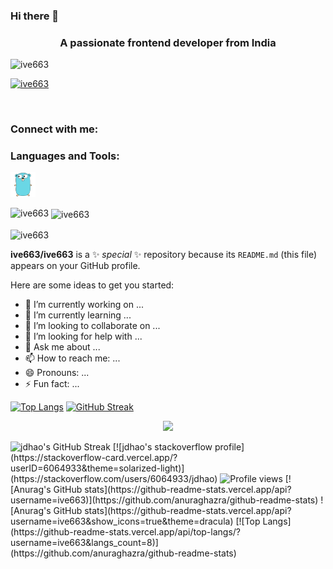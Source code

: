 ### Hi there 👋
<h3 align="center">A passionate frontend developer from India</h3>

<p align="left"> <img src="https://komarev.com/ghpvc/?username=ive663&label=Profile%20views&color=0e75b6&style=flat" alt="ive663" /> </p>

<p align="left"> <a href="https://github.com/ryo-ma/github-profile-trophy"><img src="https://github-profile-trophy.vercel.app/?username=ive663" alt="ive663" /></a> </p>

<p align="left"> <a href="https://twitter.com/" target="blank"><img src="https://img.shields.io/twitter/follow/?logo=twitter&style=for-the-badge" alt="" /></a> </p>

<h3 align="left">Connect with me:</h3>
<p align="left">
</p>

<h3 align="left">Languages and Tools:</h3>
<p align="left"> <a href="https://golang.org" target="_blank" rel="noreferrer"> <img src="https://raw.githubusercontent.com/devicons/devicon/master/icons/go/go-original.svg" alt="go" width="40" height="40"/> </a> </p>

<p><img align="left" src="https://github-readme-stats.vercel.app/api/top-langs?username=ive663&show_icons=true&locale=en&layout=compact" alt="ive663" /></p>

<p>&nbsp;<img align="center" src="https://github-readme-stats.vercel.app/api?username=ive663&show_icons=true&locale=en" alt="ive663" /></p>

<p><img align="center" src="https://github-readme-streak-stats.herokuapp.com/?user=ive663&" alt="ive663" /></p>

**ive663/ive663** is a ✨ _special_ ✨ repository because its `README.md` (this file) appears on your GitHub profile.

Here are some ideas to get you started:

- 🔭 I’m currently working on ...
- 🌱 I’m currently learning ...
- 👯 I’m looking to collaborate on ...
- 🤔 I’m looking for help with ...
- 💬 Ask me about ...
- 📫 How to reach me: ...
- 😄 Pronouns: ...
- ⚡ Fun fact: ...

[![Top Langs](https://github-readme-stats.vercel.app/api/top-langs/?username=ive663)](https://github.com/anuraghazra/github-readme-stats)
[![GitHub Streak](https://streak-stats.demolab.com/?user=ive663)](https://git.io/streak-stats)
<p align="center">
<img src="https://github-readme-stats.vercel.app/api?username=ive663&show_icons=true&count_private=true&theme=solarized-light&hide_border=true" width="600">
</p>
<img alt="jdhao's GitHub Streak" src="https://github-readme-streak-stats.herokuapp.com?user=ive663&theme=solarized-light&hide_border=true" width="60%">
[![jdhao's stackoverflow profile](https://stackoverflow-card.vercel.app/?userID=6064933&theme=solarized-light)](https://stackoverflow.com/users/6064933/jdhao)
<img src="https://gpvc.arturio.dev/jdhao" alt="Profile views"/>
[![Anurag's GitHub stats](https://github-readme-stats.vercel.app/api?username=ive663)](https://github.com/anuraghazra/github-readme-stats)
![Anurag's GitHub stats](https://github-readme-stats.vercel.app/api?username=ive663&show_icons=true&theme=dracula)
[![Top Langs](https://github-readme-stats.vercel.app/api/top-langs/?username=ive663&langs_count=8)](https://github.com/anuraghazra/github-readme-stats)
